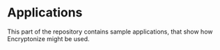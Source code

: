 # Applications
This part of the repository contains sample applications, that show how Encryptonize might be used.
